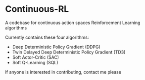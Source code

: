 # Continuous-RL

A codebase for continuous action spaces Reinforcement Learning algorithms

Currently contains these four algorithms:

- Deep Deterministic Policy Gradient (DDPG)
- Twin Delayed Deep Deterministic Policy Gradient (TD3)
- Soft Actor-Critic (SAC)
- Soft Q-Learning (SQL)

If anyone is interested in contributing, contact me please
